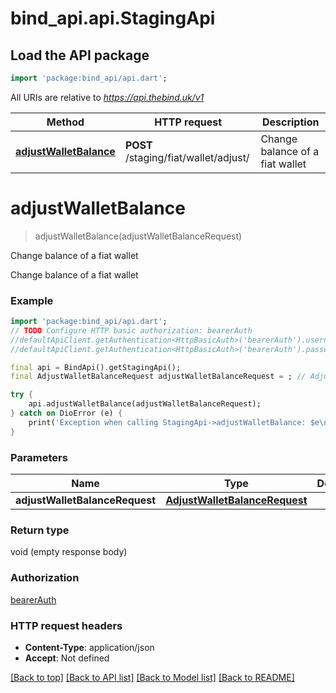 # bind_api.api.StagingApi

## Load the API package
```dart
import 'package:bind_api/api.dart';
```

All URIs are relative to *https://api.thebind.uk/v1*

Method | HTTP request | Description
------------- | ------------- | -------------
[**adjustWalletBalance**](StagingApi.md#adjustwalletbalance) | **POST** /staging/fiat/wallet/adjust/ | Change balance of a fiat wallet


# **adjustWalletBalance**
> adjustWalletBalance(adjustWalletBalanceRequest)

Change balance of a fiat wallet

Change balance of a fiat wallet

### Example
```dart
import 'package:bind_api/api.dart';
// TODO Configure HTTP basic authorization: bearerAuth
//defaultApiClient.getAuthentication<HttpBasicAuth>('bearerAuth').username = 'YOUR_USERNAME'
//defaultApiClient.getAuthentication<HttpBasicAuth>('bearerAuth').password = 'YOUR_PASSWORD';

final api = BindApi().getStagingApi();
final AdjustWalletBalanceRequest adjustWalletBalanceRequest = ; // AdjustWalletBalanceRequest | 

try {
    api.adjustWalletBalance(adjustWalletBalanceRequest);
} catch on DioError (e) {
    print('Exception when calling StagingApi->adjustWalletBalance: $e\n');
}
```

### Parameters

Name | Type | Description  | Notes
------------- | ------------- | ------------- | -------------
 **adjustWalletBalanceRequest** | [**AdjustWalletBalanceRequest**](AdjustWalletBalanceRequest.md)|  | [optional] 

### Return type

void (empty response body)

### Authorization

[bearerAuth](../README.md#bearerAuth)

### HTTP request headers

 - **Content-Type**: application/json
 - **Accept**: Not defined

[[Back to top]](#) [[Back to API list]](../README.md#documentation-for-api-endpoints) [[Back to Model list]](../README.md#documentation-for-models) [[Back to README]](../README.md)

